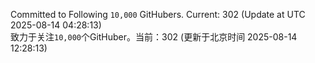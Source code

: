 Committed to Following `10,000` GitHubers. Current: <!-- FOLLOWING_COUNT -->302<!-- FOLLOWING_COUNT --> (Update at UTC <!-- LAST_UPDATED -->2025-08-14 04:28:13<!-- LAST_UPDATED -->)<br>
致力于关注`10,000`个GitHuber。当前：<!-- FOLLOWING_COUNT -->302<!-- FOLLOWING_COUNT --> (更新于北京时间 <!-- LAST_UPDATED_CST -->2025-08-14 12:28:13<!-- LAST_UPDATED_CST -->)
